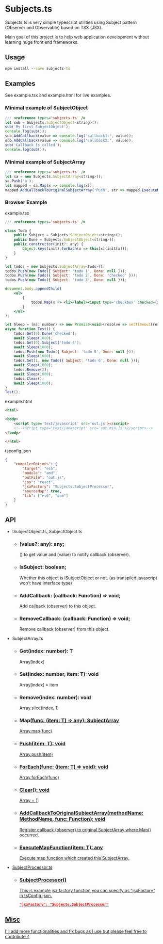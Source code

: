 # Subjects.ts

Subjects.ts is very simple typescript utilities using Subject pattern (Observer and Observable) based on TSX (JSX).

Main goal of this project is to help web application development without learning huge front end frameworks.

## Usage

```cmd
npm install --save subjects-ts
```

## Examples

See example.tsx and example.html for live examples.

### Minimal example of SubjectObject

```js
/// <reference types='subjects-ts' />
let sub = Subjects.SubjectObject<string>();
sub('My first SubjectObject');
console.log(sub());
sub.AddCallback(value => console.log('callback1:', value));
sub.AddCallback(value => console.log('callback2:', value));
sub('Callback is called');
console.log(sub());
```

### Minimal example of SubjectArray

```js
/// <reference types='subjects-ts' />
let sa = new Subjects.SubjectArray<string>();
sa.Push('a');
let mapped = sa.Map(x => console.log(x));
mapped.AddCallbackToOriginalSubjectArray('Push', str => mapped.ExecuteMapFunction(str));
```

### Browser Example
example.tsx
```jsx
/// <reference types='subjects-ts' />

class Todo {
	public Subject = Subjects.SubjectObject<string>();
	public Done = Subjects.SubjectObject<string>();
	public constructor(init?: any) {
		Object.keys(init).forEach(x => this[x](init[x]));
	}
}

let todos = new Subjects.SubjectArray<Todo>();
todos.Push(new Todo({ Subject: 'todo 1', Done: null }));
todos.Push(new Todo({ Subject: 'todo 2', Done: 'checked' }));
todos.Push(new Todo({ Subject: 'todo 3', Done: null }));

document.body.appendChild(
	<ul>
		{
			todos.Map(x => <li><label><input type='checkbox' checked={x.Done} />{x.Subject}</label></li>)
		}
	</ul>
);

let Sleep = (ms: number) => new Promise<void>(resolve => setTimeout(resolve, ms));
async function Test() {
	todos.Get(0).Done('checked');
	await Sleep(1000);
	todos.Get(0).Subject('todo 4');
	await Sleep(1000);
	todos.Push(new Todo({ Subject: 'todo 5', Done: null }));
	await Sleep(1000);
	todos.Set(1, new Todo({ Subject: 'todo 6', Done: null }));
	await Sleep(1000);
	todos.Remove(2);
	await Sleep(1000);
	todos.Clear();
	await Sleep(1000);
}
Test();
```
example.html
```html
<html>

<body>
	<script type='text/javascript' src='out.js'></script>
	<!--<script type='text/javascript' src='out.min.js'></script>-->
</body>

</html>
```
tsconfig.json
```json
{
	"compilerOptions": {
		"target": "es5",
		"module": "amd",
		"outFile": "out.js",
		"jsx": "react",
		"jsxFactory": "Subjects.SubjectProcessor",
		"sourceMap": true,
		"lib": ["es6", "dom"]
	}
}
```

## API

* ISubjectObject.ts, SubjectObject.ts
	* ### (value?: any): any;
		() to get value and (value) to notify callback (observer).
	* ### IsSubject: boolean;
		Whether this object is ISubjectObject or not. (as transpiled javascript won't have interface type)
	* ### AddCallback: (callback: Function) => void;
		Add callback (observer) to this object.
	* ### RemoveCallback: (callback: Function) => void;
		Remove callback (observer) from this object.
* SubjectArray.ts
	* ### Get(index: number): T
		Array[index]
	* ### Set(index: number, item: T): void
		Array[index] = item
	* ### Remove(index: number): void
		Array.slice(index, 1)
	* ### Map<U>(func: (item: T) => any): SubjectArray<U>
		Array.map(func)
	* ### Push(item: T): void
		Array.push(item)
	* ### ForEach(func: (item: T) => void): void
		Array.forEach(func)
	* ### Clear(): void
		Array = []
	* ### AddCallbackToOriginalSubjectArray(methodName: MethodName, func: Function): void
		Register callback (observer) to original SubjectArray where Map() occurred.
	* ### ExecuteMapFunction(item: T): any
		Execute map function which created this SubjectArray.
* SubjectProcessor.ts

	* ### SubjectProcessor()
		This is example jsx factory function you can specify as "jsxFactory" in tsConfig.json.
		```json
		"jsxFactory": "Subjects.SubjectProcessor"
		```

## Misc

I'll add more functionalities and fix bugs as I use but please feel free to contribute :)